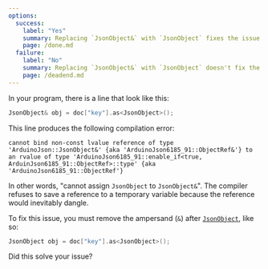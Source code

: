 ```yaml
---
options:
  success:
    label: "Yes"
    summary: Replacing `JsonObject&` with `JsonObject` fixes the issue
    page: /done.md
  failure:
    label: "No"
    summary: Replacing `JsonObject&` with `JsonObject` doesn't fix the issue
    page: /deadend.md
---
```



In your program, there is a line that look like this:

```c++
JsonObject& obj = doc["key"].as<JsonObject>();
```

This line produces the following compilation error:

```text
cannot bind non-const lvalue reference of type 'ArduinoJson::JsonObject&' {aka 'ArduinoJson6185_91::ObjectRef&'} to an rvalue of type 'ArduinoJson6185_91::enable_if<true, ArduinJson6185_91::ObjectRef>::type' {aka 'ArduinoJson6185_91::ObjectRef'}
```

In other words, "cannot assign `JsonObject` to `JsonObject&`".
The compiler refuses to save a reference to a temporary variable because the reference would inevitably dangle.

To fix this issue, you must remove the ampersand (`&`) after [`JsonObject`](/v7/api/jsonobject/), like so:

```c++
JsonObject obj = doc["key"].as<JsonObject>();
```

Did this solve your issue?
